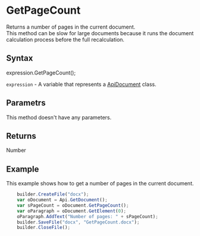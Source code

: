 # GetPageCount

Returns a number of pages in the current document.
<br>This method can be slow for large documents because it runs the document calculation process before the full recalculation.

## Syntax

expression.GetPageCount();

`expression` - A variable that represents a [ApiDocument](../ApiDocument.md) class.

## Parametrs

This method doesn't have any parameters.

## Returns

Number

## Example

This example shows how to get a number of pages in the current document.

```javascript
	builder.CreateFile("docx");
	var oDocument = Api.GetDocument();
	var sPageCount = oDocument.GetPageCount();
	var oParagraph = oDocument.GetElement(0);
	oParagraph.AddText("Number of pages: " + sPageCount);
	builder.SaveFile("docx", "GetPageCount.docx");
	builder.CloseFile();
```
